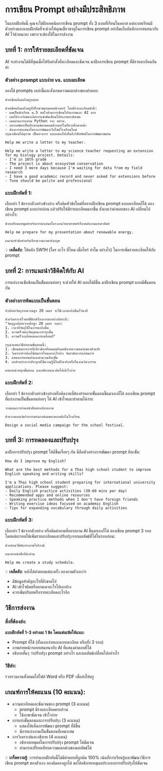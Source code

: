 # การเขียน Prompt อย่างมีประสิทธิภาพ

ในแบบฝึกหัดนี้ คุณจะได้ฝึกเทคนิคการเขียน prompt ทั้ง 3 แบบที่เรียนในคลาส แต่ละบทเรียนมีตัวอย่างและแบบฝึกหัดที่จะช่วยให้คุณเชี่ยวชาญในการเขียน prompt อย่าลืมเก็บบันทึกการสนทนากับ AI ไว้ด้วยนะคะ เพราะจะต้องใช้ในการส่งงาน

## บทที่ 1: การให้รายละเอียดที่ชัดเจน

AI จะทำงานได้ดีที่สุดเมื่อได้รับคำสั่งที่ละเอียดและชัดเจน มาฝึกการเขียน prompt ที่มีรายละเอียดกันค่ะ

### ตัวอย่าง prompt แบบง่าย vs. แบบละเอียด

ลองใช้ prompts เหล่านี้และสังเกตความแตกต่างของคำตอบ:

```prompt
ช่วยเขียนอีเมลถึงครูหน่อย
```

```prompt
ช่วยเขียนอีเมลถึงครูที่ปรึกษาชมรมคอมพิวเตอร์ โดยมีรายละเอียดดังนี้:
- ผมเป็นนักเรียน ม.5 สนใจด้านการเขียนโปรแกรมและ AI มาก
- เคยได้รางวัลชนะเลิศการแข่งขันเขียนโปรแกรมระดับเขต
- เคยผ่านการอบรม Python จาก สสวท.
- อยากสมัครเป็นประธานชมรมคอมพิวเตอร์ในปีการศึกษาหน้า
- ต้องการนำเสนอโครงการพัฒนาเว็บไซต์โรงเรียนใหม่
กรุณาเขียนให้สุภาพ เป็นทางการ และแสดงให้เห็นถึงวิสัยทัศน์ในการพัฒนาชมรม
```

```prompt
Help me write a letter to my teacher.
```

```prompt
Help me write a letter to my science teacher requesting an extension for my biology project. Details:
- I'm in 10th grade
- The project is about ecosystem conservation
- I need 3 more days because I'm waiting for data from my field research
- I have a good academic record and never asked for extensions before
- Tone should be polite and professional
```

### แบบฝึกหัดที่ 1:
เลือกทำ 1 ข้อจากตัวอย่างข้างล่าง หรือคิดหัวข้อใหม่ที่อยากฝึกเขียน prompt แบบละเอียดก็ได้ ลองเขียน prompt แบบง่ายก่อน แล้วปรับให้มีรายละเอียดมากขึ้น สังเกตว่าคำตอบของ AI เปลี่ยนไปอย่างไร:

```prompt
ช่วยเตรียมบทพูดสำหรับการนำเสนอโครงงานวิทยาศาสตร์เรื่องพลังงานแสงอาทิตย์
```

```prompt
Help me prepare for my presentation about renewable energy.
```

```prompt
แนะนำหัวข้อสำหรับเรียงความภาษาอังกฤษ
```

💡 **เคล็ดลับ**: ใช้หลัก 5W1H (ใคร อะไร ที่ไหน เมื่อไหร่ ทำไม อย่างไร) ในการเพิ่มรายละเอียดให้กับ prompt

## บทที่ 2: การแนะนำวิธีคิดให้กับ AI

การแบ่งงานซับซ้อนเป็นขั้นตอนย่อยๆ จะช่วยให้ AI ตอบได้ดีขึ้น มาฝึกเขียน prompt แบบมีขั้นตอนกัน

### ตัวอย่างการคิดแบบเป็นขั้นตอน

```prompt
ถ้าปล่อยวัตถุจากความสูง 20 เมตร จะใช้เวลาตกถึงพื้นกี่วินาที
```

```prompt
ช่วยวิเคราะห์โจทย์ฟิสิกส์เรื่องการตกอย่างอิสระนี้:
"วัตถุถูกปล่อยจากตึกสูง 20 เมตร จงหา:
1. เวลาที่วัตถุใช้ในการตกถึงพื้น
2. ความเร็วของวัตถุขณะกระทบพื้น
3. ความเร็วเฉลี่ยตลอดการเคลื่อนที่"

กรุณาแสดงวิธีทำตามขั้นตอนนี้:
1. เขียนสมการการที่เกี่ยวข้องทั้งหมดพร้อมอธิบายความหมายของตัวแปร
2. วิเคราะห์ว่าต้องใช้สมการไหนหาอะไรบ้าง จัดลำดับการแก้สมการ
3. แสดงการแทนค่าและคำนวณทีละขั้น
4. ยกตัวอย่างการประยุกต์ใช้ความรู้นี้ในชีวิตจริงหรือในงานวิศวกรรม

แสดงหน่วยทุกขั้นตอน และอธิบายแนวคิดให้เข้าใจง่าย
```

### แบบฝึกหัดที่ 2:
เลือกทำ 1 ข้อจากตัวอย่างข้างล่างหรือคิดงานที่ต้องทำหลายขั้นตอนขึ้นมาเองก็ได้ ลองเขียน prompt ที่แบ่งงานเป็นขั้นตอนย่อยๆ ให้ AI เข้าใจและทำตามได้ง่าย:

```prompt
วางแผนการอ่านหนังสือสอบปลายภาค
```

```prompt
ช่วยวางแผนจัดกิจกรรมรณรงค์ลดขยะพลาสติกในโรงเรียน
```

```prompt
Design a social media campaign for the school festival.
```

## บทที่ 3: การทดลองและปรับปรุง

มาฝึกการปรับปรุง prompt ให้ดีขึ้นเรื่อยๆ กัน นี่คือตัวอย่างการพัฒนา prompt ทีละขั้น:

```prompt
How do I improve my English?
```

```prompt
What are the best methods for a Thai high school student to improve English speaking and writing skills?
```

```prompt
I'm a Thai high school student preparing for international university applications. Please suggest:
- Daily English practice activities (30-60 mins per day)
- Recommended apps and online resources
- Speaking practice methods when I don't have foreign friends
- Writing exercise ideas focused on academic English
- Tips for expanding vocabulary through daily activities
```

### แบบฝึกหัดที่ 3:
เลือกทำ 1 ข้อจากตัวอย่าง หรือคิดคำถามที่อยากถาม AI ขึ้นมาเองก็ได้ ลองเขียน prompt 3 รอบ โดยแต่ละรอบให้เพิ่มรายละเอียดและปรับปรุงจากผลลัพธ์ที่ได้ในรอบก่อน:

```prompt
ช่วยสอนวิธีพับกระดาษโอริกามิ
```

```prompt
แนะนำหนังสือที่น่าอ่าน
```

```prompt
Help me create a study schedule.
```

💡 **เคล็ดลับ**: หลังได้คำตอบแต่ละครั้ง ลองถามตัวเองว่า

- มีข้อมูลสำคัญอะไรที่ยังขาดไป
- AI เข้าใจผิดหรือคาดเดาอะไรไปเองบ้าง
- ควรเพิ่มบริบทหรือรายละเอียดอะไรอีก

## วิธีการส่งงาน

### สิ่งที่ต้องส่ง:
**แบบฝึกหัดที่ 1-3 อย่างละ 1 ข้อ โดยแต่ละข้อให้แนบ:**

- Prompt ที่ใช้ (ทั้งแบบง่ายและแบบละเอียด หรือทั้ง 3 รอบ)
- ภาพถ่ายหน้าจอบทสนทนากับ AI ที่แสดงคำตอบที่ได้
- อธิบายสั้นๆ ว่าปรับปรุง prompt อย่างไร และผลลัพธ์เปลี่ยนไปอย่างไร

### วิธีส่ง:
รวบรวมงานทั้งหมดใส่ไฟล์ Word หรือ PDF เพื่อส่งให้ครู

## เกณฑ์การให้คะแนน (10 คะแนน):
- ความละเอียดและชัดเจนของ prompt (3 คะแนน)
    - prompt มีรายละเอียดครบถ้วน
    - ใช้ภาษาชัดเจน เข้าใจง่าย
- การแบ่งขั้นตอนและการปรับปรุง (3 คะแนน)
    - แสดงให้เห็นการพัฒนา prompt ที่ดีขึ้น
    - มีการแบ่งงานเป็นขั้นตอนที่เหมาะสม
- การวิเคราะห์และอธิบาย (4 คะแนน)
    - อธิบายเหตุผลในการปรับปรุง prompt ได้ชัดเจน
    - สามารถเปรียบเทียบความแตกต่างของผลลัพธ์ได้

💡 **เกร็ดความรู้**: การทำแบบฝึกหัดนี้ไม่มีคำตอบที่ถูกผิด 100% เน้นที่การเรียนรู้และพัฒนาวิธีการเขียน prompt ของตัวเอง ลองผิดลองถูกได้ ขอให้อธิบายเหตุผลประกอบการปรับปรุงให้ชัดเจน
